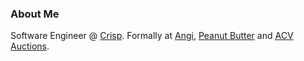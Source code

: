 ### About Me
Software Engineer @ [Crisp](https://www.gocrisp.com/). Formally at [Angi](https://www.angi.com), [Peanut Butter](https://www.getpeanutbutter.com/) and [ACV Auctions](https://www.acvauctions.com/).
